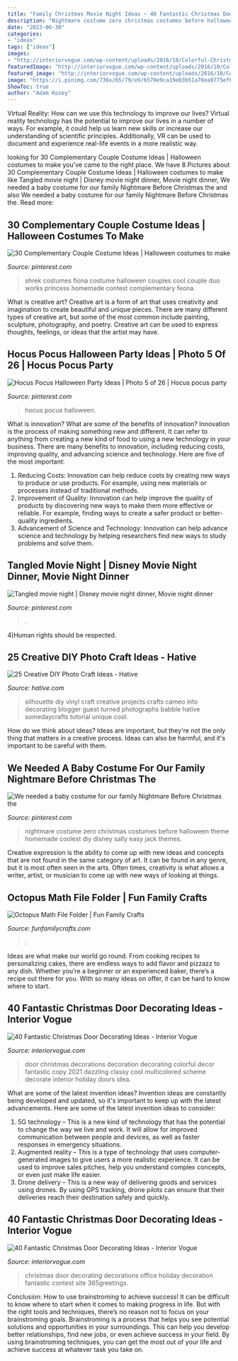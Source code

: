 ```yaml
---
title: "Family Christmas Movie Night Ideas ~ 40 Fantastic Christmas Door Decorating Ideas"
description: "Nightmare costume zero christmas costumes before halloween theme homemade coolest diy disney sally easy jack themes"
date: "2023-06-30"
categories:
- "ideas"
tags: ["ideas"]
images:
- "http://interiorvogue.com/wp-content/uploads/2016/10/Colorful-Christmas-Door-Decorations.jpg"
featuredImage: "http://interiorvogue.com/wp-content/uploads/2016/10/Colorful-Christmas-Door-Decorations.jpg"
featured_image: "http://interiorvogue.com/wp-content/uploads/2016/10/Colorful-Christmas-Door-Decorations.jpg"
image: "https://i.pinimg.com/736x/65/79/e9/6579e9ca19e83b51a76ea9775ef6ca8a.jpg"
ShowToc: true
author: "Adam Kozey"
---
```



Virtual Reality: How can we use this technology to improve our lives?
Virtual reality technology has the potential to improve our lives in a number of ways. For example, it could help us learn new skills or increase our understanding of scientific principles. Additionally, VR can be used to document and experience real-life events in a more realistic way.

	

		
looking for 30 Complementary Couple Costume Ideas | Halloween costumes to make you've came to the right place. We have 8 Pictures about 30 Complementary Couple Costume Ideas | Halloween costumes to make like Tangled movie night | Disney movie night dinner, Movie night dinner, We needed a baby costume for our family Nightmare Before Christmas the and also We needed a baby costume for our family Nightmare Before Christmas the. Read more:
		
    
## 30 Complementary Couple Costume Ideas | Halloween Costumes To Make

<img loading=lazy src="https://i.pinimg.com/736x/95/31/41/9531418b6c552c6e1475e5e5a1157965--cool-halloween-costumes-couples-halloween.jpg" onerror="this.onerror=null;this.src='https://tse2.mm.bing.net/th?id=OIP.iqvShZDLBhLSRuPj3R14hQHaKe&amp;pid=15.1';" alt="30 Complementary Couple Costume Ideas | Halloween costumes to make">

_Source: pinterest.com_

>shrek costumes fiona costume halloween couples cool couple duo works princess homemade contest complementary feona. 

	

What is creative art?
Creative art is a form of art that uses creativity and imagination to create beautiful and unique pieces. There are many different types of creative art, but some of the most common include painting, sculpture, photography, and poetry. Creative art can be used to express thoughts, feelings, or ideas that the artist may have.

    
## Hocus Pocus Halloween Party Ideas | Photo 5 Of 26 | Hocus Pocus Party

<img loading=lazy src="https://i.pinimg.com/736x/65/79/e9/6579e9ca19e83b51a76ea9775ef6ca8a.jpg" onerror="this.onerror=null;this.src='https://tse4.mm.bing.net/th?id=OIP.W8UGYaoxnvEpE93vpXIcngHaLJ&amp;pid=15.1';" alt="Hocus Pocus Halloween Party Ideas | Photo 5 of 26 | Hocus pocus party">

_Source: pinterest.com_

>hocus pocus halloween. 

	

What is innovation? What are some of the benefits of innovation?
Innovation is the process of making something new and different. It can refer to anything from creating a new kind of food to using a new technology in your business. There are many benefits to innovation, including reducing costs, improving quality, and advancing science and technology. Here are five of the most important: 
1. Reducing Costs: Innovation can help reduce costs by creating new ways to produce or use products. For example, using new materials or processes instead of traditional methods.
2. Improvement of Quality: Innovation can help improve the quality of products by discovering new ways to make them more effective or reliable. For example, finding ways to create a safer product or better-quality ingredients.
3. Advancement of Science and Technology: Innovation can help advance science and technology by helping researchers find new ways to study problems and solve them.

    
## Tangled Movie Night | Disney Movie Night Dinner, Movie Night Dinner

<img loading=lazy src="https://i.pinimg.com/736x/1e/77/64/1e77647960151c3fe314eb0d2475491c.jpg" onerror="this.onerror=null;this.src='https://tse1.mm.bing.net/th?id=OIP.9Z3WBJAXVIRNq4xsokRsKgHaNK&amp;pid=15.1';" alt="Tangled movie night | Disney movie night dinner, Movie night dinner">

_Source: pinterest.com_

>. 

	

4)Human rights should be respected.

    
## 25 Creative DIY Photo Craft Ideas - Hative

<img loading=lazy src="https://hative.com/wp-content/uploads/2014/11/diy-photo-craft-ideas/18-diy-photo-craft-ideas.jpg" onerror="this.onerror=null;this.src='https://tse3.mm.bing.net/th?id=OIP.Ub9w3d82j3XJNWB5e_IndQAAAA&amp;pid=15.1';" alt="25 Creative DIY Photo Craft Ideas - Hative">

_Source: hative.com_

>silhouette diy vinyl craft creative projects crafts cameo into decorating blogger guest turned photographs babble hative somedaycrafts tutorial unique cool. 

	

How do we think about ideas?
Ideas are important, but they're not the only thing that matters in a creative process. Ideas can also be harmful, and it's important to be careful with them.

    
## We Needed A Baby Costume For Our Family Nightmare Before Christmas The

<img loading=lazy src="https://i.pinimg.com/736x/ee/00/6e/ee006e6df0f4bc1bcbf037804c11c51e--easy-costumes-group-costumes.jpg" onerror="this.onerror=null;this.src='https://tse4.mm.bing.net/th?id=OIP.U6GbWSyEWN5GKvXDNTPGIwHaK1&amp;pid=15.1';" alt="We needed a baby costume for our family Nightmare Before Christmas the">

_Source: pinterest.com_

>nightmare costume zero christmas costumes before halloween theme homemade coolest diy disney sally easy jack themes. 

	

Creative expression is the ability to come up with new ideas and concepts that are not found in the same category of art. It can be found in any genre, but it is most often seen in the arts. Often times, creativity is what allows a writer, artist, or musician to come up with new ways of looking at things.

    
## Octopus Math File Folder | Fun Family Crafts

<img loading=lazy src="https://funfamilycrafts.com/wp-content/uploads/2012/06/octopus-math-1.jpg" onerror="this.onerror=null;this.src='https://tse1.mm.bing.net/th?id=OIP.4JP4wo8oQZNk7Hd3UpWPJQHaLG&amp;pid=15.1';" alt="Octopus Math File Folder | Fun Family Crafts">

_Source: funfamilycrafts.com_

>. 

	

Ideas are what make our world go round. From cooking recipes to personalizing cakes, there are endless ways to add flavor and pizzazz to any dish. Whether you’re a beginner or an experienced baker, there’s a recipe out there for you. With so many ideas on offer, it can be hard to know where to start.

    
## 40 Fantastic Christmas Door Decorating Ideas - Interior Vogue

<img loading=lazy src="http://interiorvogue.com/wp-content/uploads/2016/10/Colorful-Christmas-Door-Decorations.jpg" onerror="this.onerror=null;this.src='https://tse3.mm.bing.net/th?id=OIP.PknDpw4rmOmfLXgrVw_WbwHaKL&amp;pid=15.1';" alt="40 Fantastic Christmas Door Decorating Ideas - Interior Vogue">

_Source: interiorvogue.com_

>door christmas decorations decoration decorating colorful decor fantastic copy 2021 dazzling classy cool multicolored scheme decorate interior holiday doors idea. 

	

What are some of the latest invention ideas?
Invention ideas are constantly being developed and updated, so it's important to keep up with the latest advancements. Here are some of the latest invention ideas to consider:
1. 5G technology – This is a new kind of technology that has the potential to change the way we live and work. It will allow for improved communication between people and devices, as well as faster responses in emergency situations.
2. Augmented reality – This is a type of technology that uses computer-generated images to give users a more realistic experience. It can be used to improve sales pitches, help you understand complex concepts, or even just make life easier.
3. Drone delivery – This is a new way of delivering goods and services using drones. By using GPS tracking, drone pilots can ensure that their deliveries reach their destination safely and quickly.

    
## 40 Fantastic Christmas Door Decorating Ideas - Interior Vogue

<img loading=lazy src="http://interiorvogue.com/wp-content/uploads/2016/10/Office-Christmas-Door-Decorating-Ideas.jpg" onerror="this.onerror=null;this.src='https://tse4.mm.bing.net/th?id=OIP.EPSV_Hq9xkITd7WZ8VTyZwHaLH&amp;pid=15.1';" alt="40 Fantastic Christmas Door Decorating Ideas - Interior Vogue">

_Source: interiorvogue.com_

>christmas door decorating decorations office holiday decoration fantastic contest site 365greetings. 

	

Conclusion: How to use brainstroming to achieve success!
It can be difficult to know where to start when it comes to making progress in life. But with the right tools and techniques, there’s no reason not to focus on your brainstroming goals. Brainstroming is a process that helps you see potential solutions and opportunities in your surroundings. This can help you develop better relationships, find new jobs, or even achieve success in your field. By using brainstroming techniques, you can get the most out of your life and achieve success at whatever task you take on.

